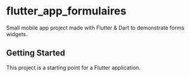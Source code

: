 # flutter_app_formulaires

Small mobile app project made with Flutter & Dart to demonstrate forms widgets.

## Getting Started

This project is a starting point for a Flutter application.
